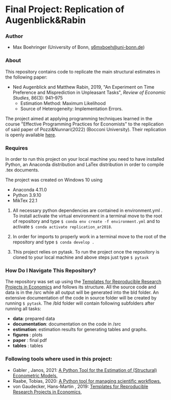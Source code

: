 # Final Project: Replication of Augenblick&Rabin
### Author

- Max Boehringer (University of Bonn, s6mxboeh@uni-bonn.de)


### About

This repository contains code to replicate the main structural estimates in the following paper:

- Ned Augenblick and Matthew Rabin, 2019, "An Experiment on Time Preference and Misprediction in Unpleasant Tasks", *Review of Economic Studies*, 86(3): 941&ndash;975
	- Estimation Method: Maximum Likelihood
	- Source of Heterogeneity: Implementation Errors.

The project aimed at applying programming techniques learned in the course "Effective Programming Practices for Economists" to the replication of said paper of Pozzi&Nunnari(2022) (Bocconi University). Their replication is openly available [here](https://github.com/MassimilianoPozzi/python_julia_structural_behavioral_economics/blob/main/README.md).


### Requires
In order to run this project on your local machine you need to have installed Python, an Anaconda distribution and LaTex distribution in order to compile .tex documents.

The project was created on Windows 10 using

- Anaconda 4.11.0
- Python 3.9.10
- MikTex 22.1

1. All necessary python dependencies are contained in environment.yml . To install activate the virtual environment in a terminal move to the root of repository and type `$ conda env create -f environment.yml` and to activate  `$ conda activate replication_ar2018`.

2. In order for imports to properly work in a terminal move to the root of the repository and type `$ conda develop .`

3. This project relies on pytask. To run the project once the repository is cloned to your local machine and above steps just type
`$ pytask`

### How Do I Navigate This Repository?

The repository was set up using the [Templates for Reproducible Research Projects in Economics](https://econ-project-templates.readthedocs.io/en/latest/index.html) and follows its structure. All the source code and data is in the /src while all output will be generated into the bld folder. An extensive documentation of the code in source folder will be created by running  `$ pytask`. The /bld folder will contain following subfolders after running all tasks:

- **data**: prepared data
- **documentation**: documentation on the code in /src
- **estimation**: estimation results for generating tables and graphs.
- **figures** :  plots
- **paper** : final pdf
- **tables** : tables


### Following tools where used in this project:

- Gabler , Janos, 2021: [A Python Tool for the Estimation of (Structural) Econometric Models.](https://github.com/OpenSourceEconomics/estimagic)
- Raabe, Tobias, 2020: [A Python tool for managing scientific workflows.](https://github.com/pytask-dev/pytask)
- von Gaudecker, Hans-Martin , 2019: [Templates for Reproducible Research Projects in Economics](https://doi.org/10.5281/zenodo.2533241),

